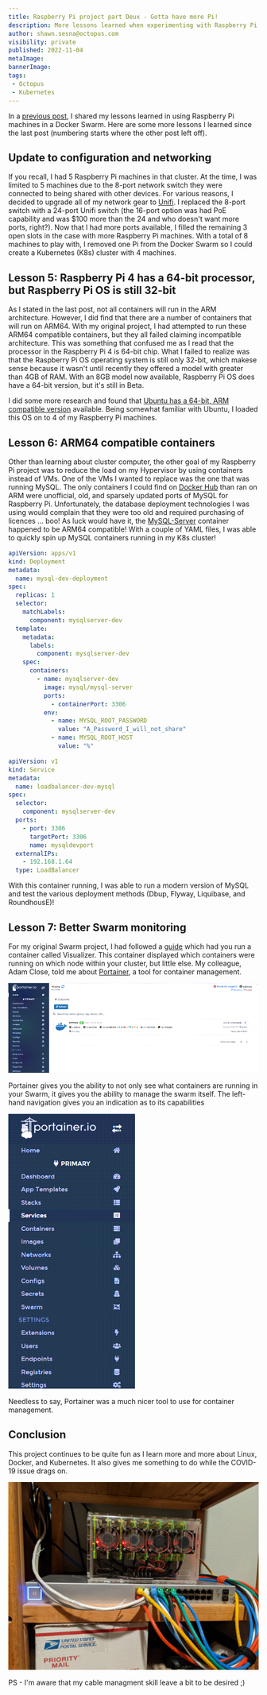 ```yaml
---
title: Raspberry Pi project part Deux - Gotta have more Pi!
description: More lessons learned when experimenting with Raspberry Pi cluster computing.
author: shawn.sesna@octopus.com
visibility: private
published: 2022-11-04
metaImage: 
bannerImage: 
tags:
 - Octopus
 - Kubernetes
---
```


In a [previous post](https://octopus.com/blog/raspberry-pi-cluster-lessons-learned), I shared my lessons learned in using Raspberry Pi machines in a Docker Swarm.  Here are some more lessons I learned since the last post (numbering starts where the other post left off).

## Update to configuration and networking
If you recall, I had 5 Raspberry Pi machines in that cluster.  At the time, I was limited to 5 machines due to the 8-port network switch they were connected to being shared with other devices.  For various reasons, I decided to upgrade all of my network gear to [Unifi](https://www.ui.com).  I replaced the 8-port switch with a 24-port Unifi switch (the 16-port option was had PoE capability and was $100 more than the 24 and who doesn't want more ports, right?).  Now that I had more ports available, I filled the remaining 3 open slots in the case with more Raspberry Pi machines.  With a total of 8 machines to play with, I removed one Pi from the Docker Swarm so I could create a Kubernetes (K8s) cluster with 4 machines.  

## Lesson 5:  Raspberry Pi 4 has a 64-bit processor, but Raspberry Pi OS is still 32-bit
As I stated in the last post, not all containers will run in the ARM architecture.  However, I did find that there are a number of containers that will run on ARM64.  With my original project, I had attempted to run these ARM64 compatible containers, but they all failed claiming incompatible architecture.  This was something that confused me as I read that the processor in the Raspberry Pi 4 is 64-bit chip.  What I failed to realize was that the Raspberry Pi OS operating system is still only 32-bit, which makese sense because it wasn't until recently they offered a model with greater than 4GB of RAM.  With an 8GB model now available, Raspberry Pi OS does have a 64-bit version, but it's still in Beta.

I did some more research and found that [Ubuntu has a 64-bit, ARM compatible version](https://ubuntu.com/download/raspberry-pi) available.  Being somewhat familiar with Ubuntu, I loaded this OS on to 4 of my Raspberry Pi machines.

## Lesson 6: ARM64 compatible containers
Other than learning about cluster computer, the other goal of my Raspberry Pi project was to reduce the load on my Hypervisor by using containers instead of VMs.  One of the VMs I wanted to replace was the one that was running MySQL.  The only containers I could find on [Docker Hub](https://hub.docker.com) than ran on ARM were unofficial, old, and sparsely updated ports of MySQL for Raspberry Pi.  Unfortunately, the database deployment technologies I was using would complain that they were too old and required purchasing of licences ... boo!  As luck would have it, the [MySQL-Server](https://hub.docker.com/r/mysql/mysql-server) container happened to be ARM64 compatible!  With a couple of YAML files, I was able to quickly spin up MySQL containers running in my K8s cluster!

```yaml mysql-deployment.yaml
apiVersion: apps/v1
kind: Deployment
metadata:
  name: mysql-dev-deployment
spec:
  replicas: 1
  selector:
    matchLabels:
      component: mysqlserver-dev
  template:
    metadata:
      labels:
        component: mysqlserver-dev
    spec:
      containers:
        - name: mysqlserver-dev
          image: mysql/mysql-server
          ports:
            - containerPort: 3306
          env:
            - name: MYSQL_ROOT_PASSWORD
              value: "A_Password_I_will_not_share"
            - name: MYSQL_ROOT_HOST
              value: "%"
```
```yaml mysql-loadbalancer.yaml
apiVersion: v1
kind: Service
metadata:
  name: loadbalancer-dev-mysql
spec:
  selector:
    component: mysqlserver-dev
  ports:
    - port: 3306
      targetPort: 3306
      name: mysqldevport
  externalIPs:
    - 192.168.1.64
  type: LoadBalancer
```

With this container running, I was able to run a modern version of MySQL and test the various deployment methods (Dbup, Flyway, Liquibase, and RoundhousE)!

## Lesson 7: Better Swarm monitoring
For my original Swarm project, I had followed a [guide](https://howchoo.com/g/njy4zdm3mwy/how-to-run-a-raspberry-pi-cluster-with-docker-swarm) which had you run a container called Visualizer.  This container displayed which containers were running on which node within your cluster, but little else.  My colleague, Adam Close, told me about  [Portainer](https://www.portainer.io/), a tool for container management.

![](portainer-home.png)

Portainer gives you the ability to not only see what containers are running in your Swarm, it gives you the ability to manage the swarm itself.  The left-hand navigation gives you an indication as to its capabilities

![](portainer-nav.png)

Needless to say, Portainer was a much nicer tool to use for container management.

## Conclusion
This project continues to be quite fun as I learn more and more about Linux, Docker, and Kubernetes.  It also gives me something to do while the COVID-19 issue drags on.

![](rpi-cluster.jpg)

PS - I'm aware that my cable managment skill leave a bit to be desired ;)